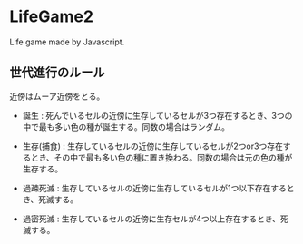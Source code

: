 # LifeGame2
Life game made by Javascript.

## 世代進行のルール
近傍はムーア近傍をとる。

- 誕生 : 死んでいるセルの近傍に生存しているセルが3つ存在するとき、3つの中で最も多い色の種が誕生する。同数の場合はランダム。

- 生存(捕食) : 生存しているセルの近傍に生存しているセルが2つor3つ存在するとき、その中で最も多い色の種に置き換わる。同数の場合は元の色の種が生存する。

- 過疎死滅 : 生存しているセルの近傍に生存しているセルが1つ以下存在するとき、死滅する。

- 過密死滅 : 生存しているセルの近傍に生存セルが4つ以上存在するとき、死滅する。